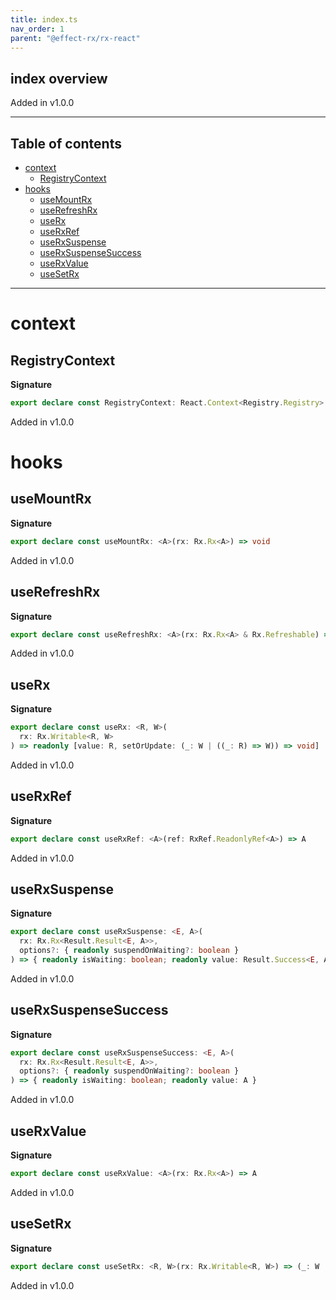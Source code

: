 ```yaml
---
title: index.ts
nav_order: 1
parent: "@effect-rx/rx-react"
---
```


## index overview

Added in v1.0.0

---

<h2 class="text-delta">Table of contents</h2>

- [context](#context)
  - [RegistryContext](#registrycontext)
- [hooks](#hooks)
  - [useMountRx](#usemountrx)
  - [useRefreshRx](#userefreshrx)
  - [useRx](#userx)
  - [useRxRef](#userxref)
  - [useRxSuspense](#userxsuspense)
  - [useRxSuspenseSuccess](#userxsuspensesuccess)
  - [useRxValue](#userxvalue)
  - [useSetRx](#usesetrx)

---

# context

## RegistryContext

**Signature**

```ts
export declare const RegistryContext: React.Context<Registry.Registry>
```

Added in v1.0.0

# hooks

## useMountRx

**Signature**

```ts
export declare const useMountRx: <A>(rx: Rx.Rx<A>) => void
```

Added in v1.0.0

## useRefreshRx

**Signature**

```ts
export declare const useRefreshRx: <A>(rx: Rx.Rx<A> & Rx.Refreshable) => () => void
```

Added in v1.0.0

## useRx

**Signature**

```ts
export declare const useRx: <R, W>(
  rx: Rx.Writable<R, W>
) => readonly [value: R, setOrUpdate: (_: W | ((_: R) => W)) => void]
```

Added in v1.0.0

## useRxRef

**Signature**

```ts
export declare const useRxRef: <A>(ref: RxRef.ReadonlyRef<A>) => A
```

Added in v1.0.0

## useRxSuspense

**Signature**

```ts
export declare const useRxSuspense: <E, A>(
  rx: Rx.Rx<Result.Result<E, A>>,
  options?: { readonly suspendOnWaiting?: boolean }
) => { readonly isWaiting: boolean; readonly value: Result.Success<E, A> | Result.Failure<E, A> }
```

Added in v1.0.0

## useRxSuspenseSuccess

**Signature**

```ts
export declare const useRxSuspenseSuccess: <E, A>(
  rx: Rx.Rx<Result.Result<E, A>>,
  options?: { readonly suspendOnWaiting?: boolean }
) => { readonly isWaiting: boolean; readonly value: A }
```

Added in v1.0.0

## useRxValue

**Signature**

```ts
export declare const useRxValue: <A>(rx: Rx.Rx<A>) => A
```

Added in v1.0.0

## useSetRx

**Signature**

```ts
export declare const useSetRx: <R, W>(rx: Rx.Writable<R, W>) => (_: W | ((_: R) => W)) => void
```

Added in v1.0.0
